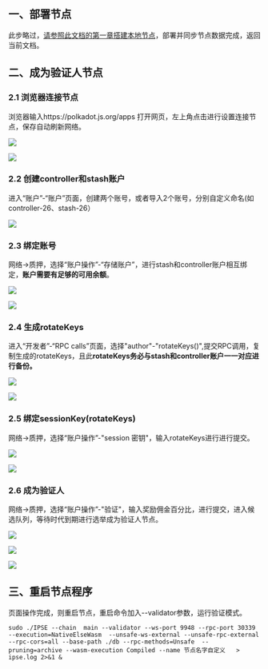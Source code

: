 ## 一、部署节点

此步略过，[请参照此文档的第一章搭建本地节点](https://github.com/IPSE-TEAM/ipse-core/blob/ipse/document/IPSE2.0_PoC%20Miner%20Manual_Linux.md)，部署并同步节点数据完成，返回当前文档。

## 二、成为验证人节点

### 2.1 浏览器连接节点

浏览器输入https://polkadot.js.org/apps 打开网页，左上角点击进行设置连接节点，保存自动刷新网络。

![](https://cdn.jsdelivr.net/gh/IPSE-TEAM/ipse-core@ipse/document/ipse_img/validators/page-home.png)

![](https://cdn.jsdelivr.net/gh/IPSE-TEAM/ipse-core@ipse/document/ipse_img/validators/page-home-setNode.png)



### 2.2 创建controller和stash账户

进入“账户”-“账户”页面，创建两个账号，或者导入2个账号，分别自定义命名(如controller-26、stash-26）

![](https://cdn.jsdelivr.net/gh/IPSE-TEAM/ipse-core@ipse/document/ipse_img/validators/accounts.png)

### 2.3 绑定账号

网络->质押，选择“账户操作”-“存储账户”，进行stash和controller账户相互绑定，**账户需要有足够的可用余额**。

![](https://cdn.jsdelivr.net/gh/IPSE-TEAM/ipse-core@ipse/document/ipse_img/validators/open_staking-page1.png)

![](https://cdn.jsdelivr.net/gh/IPSE-TEAM/ipse-core@ipse/document/ipse_img/validators/open_staking-stash.png)

### 2.4 生成rotateKeys

进入“开发者”-“RPC calls”页面，选择"author"-"rotateKeys()",提交RPC调用，复制生成的rotateKeys，且此**rotateKeys务必与stash和controller账户一一对应进行备份。**

![](https://cdn.jsdelivr.net/gh/IPSE-TEAM/ipse-core@ipse/document/ipse_img/validators/rotateKeys1.png)

![](https://cdn.jsdelivr.net/gh/IPSE-TEAM/ipse-core@ipse/document/ipse_img/validators/rotateKeys2.png)



### 2.5 绑定sessionKey(rotateKeys)

网络->质押，选择“账户操作”-"session 密钥"，输入rotateKeys进行进行提交。

![](https://cdn.jsdelivr.net/gh/IPSE-TEAM/ipse-core@ipse/document/ipse_img/validators/sessionkeys2.png)

![](https://cdn.jsdelivr.net/gh/IPSE-TEAM/ipse-core@ipse/document/ipse_img/validators/sessionkeys3.png)



### 2.6 成为验证人

网络->质押，选择“账户操作”-"验证"，输入奖励佣金百分比，进行提交，进入候选队列，等待时代到期进行选举成为验证人节点。

![](https://cdn.jsdelivr.net/gh/IPSE-TEAM/ipse-core@ipse/document/ipse_img/validators/validate1.png)

![](https://cdn.jsdelivr.net/gh/IPSE-TEAM/ipse-core@ipse/document/ipse_img/validators/validate2.png)

![](https://cdn.jsdelivr.net/gh/IPSE-TEAM/ipse-core@ipse/document/ipse_img/validators/waiting.png)



## 三、重启节点程序

页面操作完成，则重启节点，重启命令加入--validator参数，运行验证模式。

```
sudo ./IPSE --chain  main --validator --ws-port 9948 --rpc-port 30339 --execution=NativeElseWasm  --unsafe-ws-external --unsafe-rpc-external  --rpc-cors=all --base-path ./db --rpc-methods=Unsafe  --pruning=archive --wasm-execution Compiled --name 节点名字自定义   > ipse.log 2>&1 &
```

